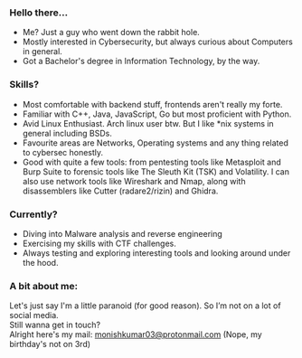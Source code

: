 ### Hello there...
- Me? Just a guy who went down the rabbit hole.
- Mostly interested in Cybersecurity, but always curious about Computers in general.
- Got a Bachelor's degree in Information Technology, by the way.

### Skills?
- Most comfortable with backend stuff, frontends aren't really my forte.
- Familiar with C++, Java, JavaScript, Go  but most proficient with Python.
- Avid Linux Enthusiast. Arch linux user btw. But I like *nix systems in general including BSDs.
- Favourite areas are Networks, Operating systems and any thing related to cybersec honestly. 
- Good with quite a few tools: from pentesting tools like Metasploit and Burp Suite to forensic tools like The Sleuth Kit (TSK) and Volatility. I can also use network tools like Wireshark and Nmap, along with disassemblers like Cutter (radare2/rizin) and Ghidra.

### Currently?
- Diving into Malware analysis and reverse engineering
- Exercising my skills with CTF challenges. 
- Always testing and exploring interesting tools and looking around under the hood.

### A bit about me:
Let's just say I'm a little paranoid (for good reason). So I’m not on a lot of social media.  
Still wanna get in touch?  
Alright here's my mail: monishkumar03@protonmail.com (Nope, my birthday's not on 3rd)
